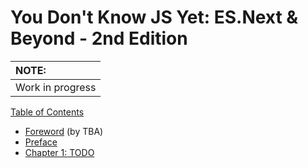 # You Don't Know JS Yet: ES.Next & Beyond - 2nd Edition

| NOTE: |
| :--- |
| Work in progress |

[Table of Contents](toc.md)

* [Foreword](foreword.md) \(by TBA\)
* [Preface](../preface.md)
* [Chapter 1: TODO](ch1.md)

